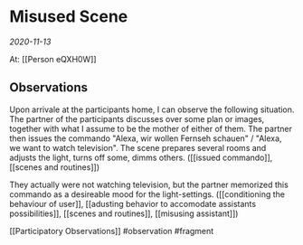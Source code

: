 # Misused Scene
*2020-11-13*

At: [[Person eQXH0W]]

## Observations
Upon arrivale at the participants home, I can observe the following situation. The partner of the participants discusses over some plan or images, together with what I assume to be the mother of either of them. The partner then issues the commando "Alexa, wir wollen Fernseh schauen" / "Alexa, we want to watch television". The scene prepares several rooms and adjusts the light, turns off some, dimms others. ([[issued commando]], [[scenes and routines]])

They actually were not watching television, but the partner memorized this commando as a desireable mood for the light-settings. ([[conditioning the behaviour of user]], [[adusting behavior to accomodate assistants possibilities]], [[scenes and routines]], [[misusing assistant]])

[[Participatory Observations]] #observation #fragment